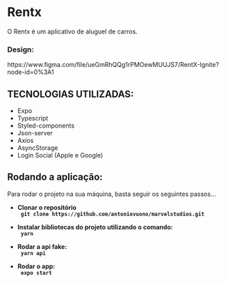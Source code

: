 <h1>Rentx</h1>
<p> O Rentx é um aplicativo de aluguel de carros.</p>

<h3>Design:</h3>
<link> https://www.figma.com/file/ueGmRhQQg1rPMOewMUUJS7/RentX-Ignite?node-id=0%3A1 </link>




<h2>TECNOLOGIAS UTILIZADAS:</h2>
<ul>
      <li>Expo</li>
      <li>Typescript</li>
      <li>Styled-components</li>
      <li>Json-server</li>
      <li>Axios</li>
      <li>AsyncStorage</li>
      <li>Login Social (Apple e Google)</li>
      

</ul>

<h2>Rodando a aplicação:</h2>
<p> Para rodar o projeto na sua máquina, basta seguir os seguintes passos... </p>

   <ul> 
    <li><b>Clonar o repositório</li>
    <code> git clone https://github.com/antoniovuono/marvelstudios.git </code>
   </ul>
   <ul> 
    <li><b>Instalar bibliotecas do projeto utilizando o comando:</li></b>
    <code> yarn </code>
   </ul>
   <ul> 
    <li><b>Rodar a api fake:</li></b>
    <code> yarn api </code>
   </ul>
    <ul> 
    <li><b>Rodar o app:</li></b>
    <code> expo start </code>
   </ul>
